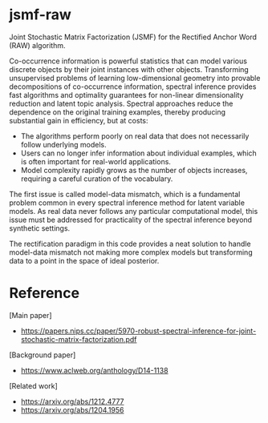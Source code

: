 # jsmf-raw

Joint Stochastic Matrix Factorization (JSMF) for the Rectified Anchor Word (RAW) algorithm.

Co-occurrence information is powerful statistics that can model various discrete objects by their joint instances with other objects. Transforming unsupervised problems of learning low-dimensional geometry into provable decompositions of co-occurrence information, spectral inference provides fast algorithms and optimality guarantees for non-linear dimensionality reduction and latent topic analysis. Spectral approaches reduce the dependence on the original training examples, thereby producing substantial gain in efficiency, but at costs:

- The algorithms perform poorly on real data that does not necessarily follow underlying models.
- Users can no longer infer information about individual examples, which is often important for real-world applications.
- Model complexity rapidly grows as the number of objects increases, requiring a careful curation of the vocabulary.

The first issue is called model-data mismatch, which is a fundamental problem common in every spectral inference method for latent variable models. As real data never follows any particular computational model, this issue must be addressed for practicality of the spectral inference beyond synthetic settings.

The rectification paradigm in this code provides a neat solution to handle model-data mismatch not making more complex models but transforming data to a point in the space of ideal posterior. 


# Reference
[Main paper]
- https://papers.nips.cc/paper/5970-robust-spectral-inference-for-joint-stochastic-matrix-factorization.pdf

[Background paper]
- https://www.aclweb.org/anthology/D14-1138

[Related work]
- https://arxiv.org/abs/1212.4777
- https://arxiv.org/abs/1204.1956
